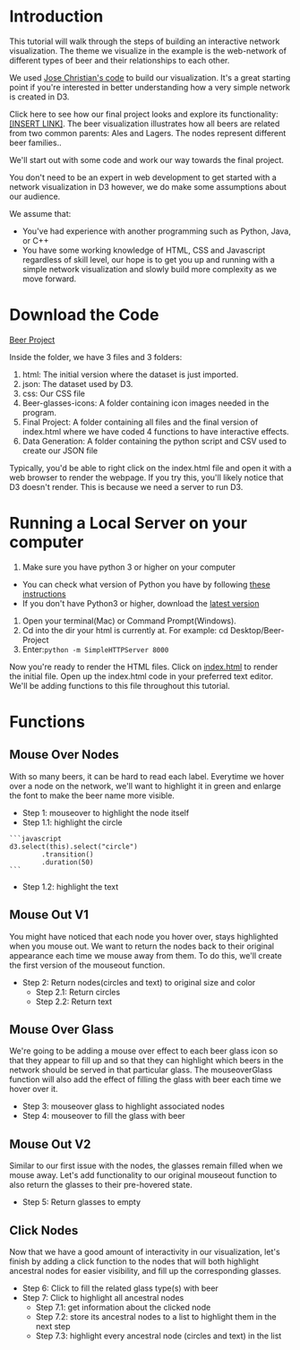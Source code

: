 

# Introduction

This tutorial will walk through the steps of building an interactive network visualization. The theme we visualize in the example is the web-network of different types of beer and their relationships to each other.

We used [Jose Christian&#39;s code](http://bl.ocks.org/jose187/4733747) to build our visualization. It&#39;s a great starting point if you&#39;re interested in better understanding how a very simple network is created in D3.

Click here to see how our final project looks and explore its functionality: [[INSERT LINK]](https://clarkdatalabs.github.io/web_network_visualization/Beer-Project/). The beer visualization illustrates how all beers are related from two common parents: Ales and Lagers. The nodes represent different beer families..

We&#39;ll start out with some code and work our way towards the final project.

You don&#39;t need to be an expert in web development to get started with a network visualization in D3 however, we do make some assumptions about our audience.

We assume that:

- You&#39;ve had experience with another programming such as Python, Java, or C++
- You have some working knowledge of HTML, CSS and Javascript regardless of skill level, our hope is to get you up and running with a simple network visualization and slowly build more complexity as we move forward.

# Download the Code

[Beer Project](https://github.com/clarkdatalabs/web_network_visualization/blob/master/Beer-Project.zip)

Inside the folder, we have 3 files and 3 folders:

1. html: The initial version where the dataset is just imported.
2. json: The dataset used by D3.
3. css: Our CSS file
4. Beer-glasses-icons: A folder containing icon images needed in the program.
5. Final Project: A folder containing all files and the final version of index.html where we have coded 4 functions to have interactive effects.
6. Data Generation: A folder containing the python script and CSV used to create our JSON file

Typically, you&#39;d be able to right click on the index.html file and open it with a web browser to render the webpage. If you try this, you&#39;ll likely notice that D3 doesn&#39;t render. This is because we need a server to run D3.

# Running a Local Server on your computer

1. Make sure you have python 3 or higher on your computer

- You can check what version of Python you have by following [these instructions](https://edu.google.com/openonline/course-builder/docs/1.10/set-up-course-builder/check-for-python.html)
- If you don&#39;t have Python3 or higher, download the [latest version](https://www.python.org/downloads/)

1. Open your terminal(Mac) or Command Prompt(Windows).
2. Cd into the dir your html is currently at. For example: cd Desktop/Beer-Project
3. Enter:`python -m SimpleHTTPServer 8000`

Now you&#39;re ready to render the HTML files. Click on [index.html](http://localhost:8000/0_initial_version.html) to render the initial file. Open up the index.html code in your preferred text editor. We&#39;ll be adding functions to this file throughout this tutorial.


# Functions

## Mouse Over Nodes

With so many beers, it can be hard to read each label. Everytime we hover over a node on the network, we&#39;ll want to highlight it in green and enlarge the font to make the beer name more visible.

-  Step 1: mouseover to highlight the node itself
  -  Step 1.1: highlight the circle
  
    ```javascript
    d3.select(this).select("circle")
            .transition()
            .duration(50)
    ```
  
  -  Step 1.2: highlight the text

## Mouse Out V1

You might have noticed that each node you hover over, stays highlighted when you mouse out. We want to return the nodes back to their original appearance each time we mouse away from them. To do this, we&#39;ll create the first version of the mouseout function.

- Step 2: Return nodes(circles and text) to original size and color
  - Step 2.1: Return circles
  - Step 2.2: Return text

## Mouse Over Glass

We&#39;re going to be adding a mouse over effect to each beer glass icon so that they appear to fill up and so that they can highlight which beers in the network should be served in that particular glass. The mouseoverGlass function will also add the effect of filling the glass with beer each time we hover over it.

- Step 3: mouseover glass to highlight associated nodes
- Step 4: mouseover to fill the glass with beer

## Mouse Out V2

Similar to our first issue with the nodes, the glasses remain filled when we mouse away. Let&#39;s add functionality to our original mouseout function to also return the glasses to their pre-hovered state.

- Step 5: Return glasses to empty

## Click Nodes

Now that we have a good amount of interactivity in our visualization, let&#39;s finish by adding a click function to the nodes that will both highlight ancestral nodes for easier visibility, and fill up the corresponding glasses.

- Step 6: Click to fill the related glass type(s) with beer
- Step 7: Click to highlight all ancestral nodes
  - Step 7.1: get information about the clicked node
  - Step 7.2: store its ancestral nodes to a list to highlight them in the next step
  - Step 7.3: highlight every ancestral node (circles and text) in the list
